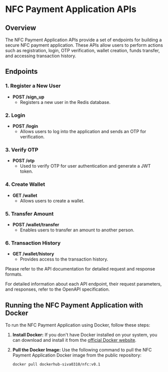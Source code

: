 # NFC Payment Application APIs

## Overview

The NFC Payment Application APIs provide a set of endpoints for building a secure NFC payment application. These APIs allow users to perform actions such as registration, login, OTP verification, wallet creation, funds transfer, and accessing transaction history.

## Endpoints

### 1. Register a New User

- **POST /sign_up**
  - Registers a new user in the Redis database.

### 2. Login

- **POST /login**
  - Allows users to log into the application and sends an OTP for verification.

### 3. Verify OTP

- **POST /otp**
  - Used to verify OTP for user authentication and generate a JWT token.

### 4. Create Wallet

- **GET /wallet**
  - Allows users to create a wallet.

### 5. Transfer Amount

- **POST /wallet/transfer**
  - Enables users to transfer an amount to another person.

### 6. Transaction History

- **GET /wallet/history**
  - Provides access to the transaction history.

Please refer to the API documentation for detailed request and response formats.

For detailed information about each API endpoint, their request parameters, and responses, refer to the OpenAPI specification.
## Running the NFC Payment Application with Docker

To run the NFC Payment Application using Docker, follow these steps:

1. **Install Docker:** If you don't have Docker installed on your system, you can download and install it from the [official Docker website](https://www.docker.com/get-started).

2. **Pull the Docker Image:** Use the following command to pull the NFC Payment Application Docker image from the public repository:

   ```bash
   docker pull dockerhub-siva0310/nfc:v0.1
